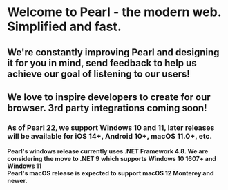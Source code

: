 <h1>Welcome to Pearl - the modern web. Simplified and fast.</h1>
<h2>We're constantly improving Pearl and designing it for you in mind, send feedback to help us achieve our goal of listening to our users!</h2>
<h2>We love to inspire developers to create for our browser. 3rd party integrations coming soon!</h2>
<h3>As of Pearl 22, we support Windows 10 and 11, later releases will be available for iOS 14+, Android 10+, macOS 11.0+, etc.</h3>
<strong>Pearl's windows release currently uses .NET Framework 4.8. We are considering the move to .NET 9 which supports Windows 10 1607+ and Windows 11</strong> <br>
<strong>Pearl's macOS release is expected to support macOS 12 Monterey and newer.</strong>
